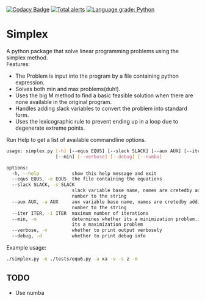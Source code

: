 [![Codacy Badge](https://app.codacy.com/project/badge/Grade/5fd619053adf4ce88c4333e306aafa4a)](https://www.codacy.com/gh/terminaldweller/simplex/dashboard?utm_source=github.com&amp;utm_medium=referral&amp;utm_content=terminaldweller/simplex&amp;utm_campaign=Badge_Grade)
[![Total alerts](https://img.shields.io/lgtm/alerts/g/terminaldweller/simplex.svg?logo=lgtm&logoWidth=18)](https://lgtm.com/projects/g/terminaldweller/simplex/alerts/)
[![Language grade: Python](https://img.shields.io/lgtm/grade/python/g/terminaldweller/simplex.svg?logo=lgtm&logoWidth=18)](https://lgtm.com/projects/g/terminaldweller/simplex/context:python)

# Simplex

A python package that solve linear programming problems using the simplex method.<br/>
Features:<br/>
* The Problem is input into the program by a file containing python expression.<br/>
* Solves both min and max problems(duh!).<br/>
* Uses the big M method to find a basic feasible solution when there are none available in the original program.<br/>
* Handles adding slack variables to convert the problem into standard form.<br/>
* Uses the lexicographic rule to prevent ending up in a loop due to degenerate extreme points.<br/>

Run Help to get a list of available commandline options.<br/>
```sh
usage: simplex.py [-h] [--equs EQUS] [--slack SLACK] [--aux AUX] [--iter ITER]
                  [--min] [--verbose] [--debug] [--numba]

options:
  -h, --help            show this help message and exit
  --equs EQUS, -e EQUS  the file containing the equations
  --slack SLACK, -s SLACK
                        slack variable base name, names are cretedby adding a
                        number to the string
  --aux AUX, -a AUX     aux variable base name, names are cretedby adding a
                        number to the string
  --iter ITER, -i ITER  maximum number of iterations
  --min, -m             determines whether its a minimization problem.if not,
                        its a maximization problem
  --verbose, -v         whether to print output verbosely
  --debug, -d           whether to print debug info
```
Example usage:<br/>
```sh
./simplex.py -e ./tests/equ6.py -a xa -v -s z -m
```

## TODO
* Use numba
